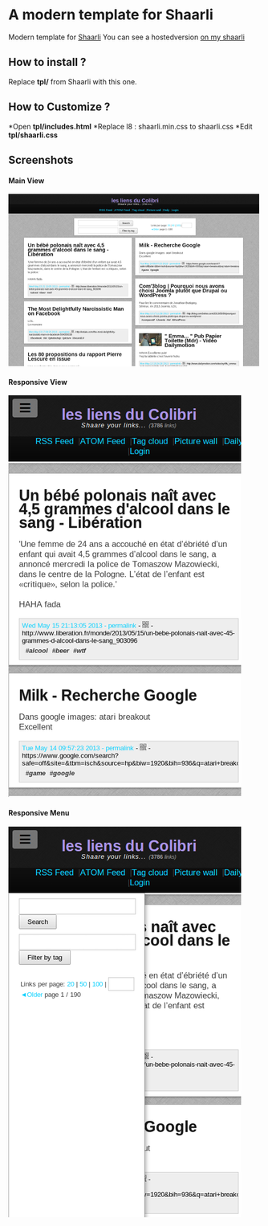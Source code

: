 # A modern template for Shaarli

Modern template for [Shaarli](https://github.com/sebsauvage/Shaarli 'Shaarli The personal, minimalist, super-fast, no-database delicious clone.')
You can see a hostedversion [on my shaarli](http://colibri-libre.org/liens/)

## How to install ?

Replace **tpl/** from Shaarli with this one.

## How to Customize ?

*Open **tpl/includes.html**
*Replace l8 : shaarli.min.css to shaarli.css
*Edit **tpl/shaarli.css**

## Screenshots

#### Main View

![Main view](https://github.com/dhoko/ShaarliTemplate/raw/master/main_view.png)

#### Responsive View

![Responsive view](https://github.com/dhoko/ShaarliTemplate/raw/master/responsive_view.png)

#### Responsive Menu
![Responsive view Menu](https://github.com/dhoko/ShaarliTemplate/raw/master/responsive_view_toggle.png)


